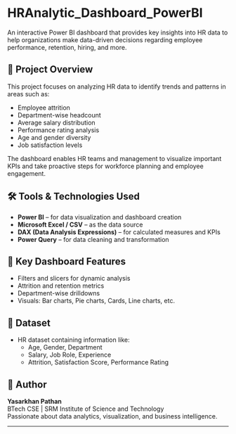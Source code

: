 # HRAnalytic_Dashboard_PowerBI

An interactive Power BI dashboard that provides key insights into HR data to help organizations make data-driven decisions regarding employee performance, retention, hiring, and more.

## 📌 Project Overview

This project focuses on analyzing HR data to identify trends and patterns in areas such as:

- Employee attrition
- Department-wise headcount
- Average salary distribution
- Performance rating analysis
- Age and gender diversity
- Job satisfaction levels

The dashboard enables HR teams and management to visualize important KPIs and take proactive steps for workforce planning and employee engagement.

## 🛠️ Tools & Technologies Used

- **Power BI** – for data visualization and dashboard creation
- **Microsoft Excel / CSV** – as the data source
- **DAX (Data Analysis Expressions)** – for calculated measures and KPIs
- **Power Query** – for data cleaning and transformation

## 📁 Key Dashboard Features

- Filters and slicers for dynamic analysis
- Attrition and retention metrics
- Department-wise drilldowns
- Visuals: Bar charts, Pie charts, Cards, Line charts, etc.

## 🧪 Dataset

- HR dataset containing information like:
  - Age, Gender, Department
  - Salary, Job Role, Experience
  - Attrition, Satisfaction Score, Performance Rating


## 👤 Author

**Yasarkhan Pathan**  
BTech CSE | SRM Institute of Science and Technology  
Passionate about data analytics, visualization, and business intelligence.

---

